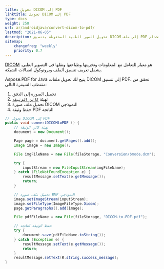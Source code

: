 ```yaml
---
title: تحويل DICOM إلى PDF
linktitle: تحويل DICOM إلى PDF
type: docs
weight: 250
url: ar/androidjava/convert-dicom-to-pdf/
lastmod: "2021-06-05"
description: تحويل الصور الطبية المحفوظة بتنسيق DICOM إلى ملف PDF باستخدام Aspose.PDF لـ Android عبر Java.
sitemap:
    changefreq: "weekly"
    priority: 0.7
---
```


<abbr title="Digital Imaging and Communications in Medicine">DICOM</abbr> هو معيار للتعامل مع المعلومات وتخزينها وطباعتها ونقلها في التصوير الطبي. يشمل تعريف تنسيق الملف وبروتوكول اتصالات الشبكة.

Aspose.PDF for Java يتيح لك تحويل ملفات DICOM إلى تنسيق PDF، تحقق من مقتطف الشيفرة التالي:

1. تحميل الصورة إلى الدفق
1. تهيئة [`كائن الوثيقة`](https://reference.aspose.com/pdf/java/com.aspose.pdf/document)
1. تحميل ملف صورة DICOM النموذجي
1. حفظ وثيقة PDF الناتجة

```java
// تحويل DICOM إلى PDF
public void convertDICOMtoPDF () {
    // تهيئة كائن الوثيقة
    document = new Document();

    Page page = document.getPages().add();
    Image image = new Image();

    File imgFileName = new File(fileStorage, "Conversion/bmode.dcm");

    try {
        inputStream = new FileInputStream(imgFileName);
    } catch (FileNotFoundException e) {
        resultMessage.setText(e.getMessage());
        return;
    }

    // تحميل ملف صورة BMP النموذجي
    image.setImageStream(inputStream);
    image.setFileType(ImageFileType.Dicom);
    page.getParagraphs().add(image);

    File pdfFileName = new File(fileStorage, "DICOM-to-PDF.pdf");

    // حفظ الوثيقة الناتجة
    try {
        document.save(pdfFileName.toString());
    } catch (Exception e) {
        resultMessage.setText(e.getMessage());
        return;
    }
    resultMessage.setText(R.string.success_message);
}
```
